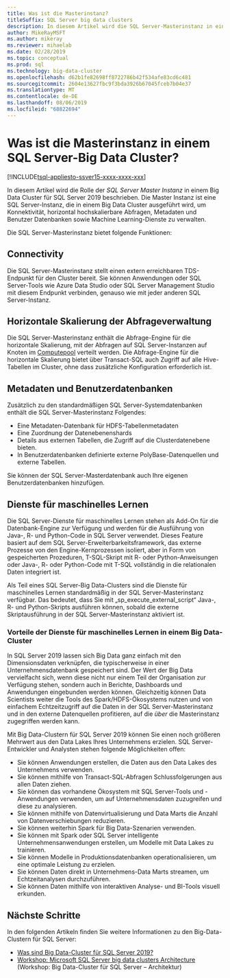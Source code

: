```yaml
---
title: Was ist die Masterinstanz?
titleSuffix: SQL Server big data clusters
description: In diesem Artikel wird die SQL Server-Masterinstanz in einem Big Data-Cluster für SQL Server 2019 (Vorschau) beschrieben.
author: MikeRayMSFT
ms.author: mikeray
ms.reviewer: mihaelab
ms.date: 02/28/2019
ms.topic: conceptual
ms.prod: sql
ms.technology: big-data-cluster
ms.openlocfilehash: d62b1fe82698ff8722786b42f534afe83cd6c481
ms.sourcegitcommit: 2604e13627fbc9f3bda3926b67045fceb7b04e37
ms.translationtype: MT
ms.contentlocale: de-DE
ms.lasthandoff: 08/06/2019
ms.locfileid: "68822694"
---
```

# <a name="what-is-the-master-instance-in-a-sql-server-big-data-cluster"></a>Was ist die Masterinstanz in einem SQL Server-Big Data Cluster?

[!INCLUDE[tsql-appliesto-ssver15-xxxx-xxxx-xxx](../includes/tsql-appliesto-ssver15-xxxx-xxxx-xxx.md)]

In diesem Artikel wird die Rolle der *SQL Server Master Instanz* in einem Big Data Cluster für SQL Server 2019 beschrieben. Die Master Instanz ist eine SQL Server-Instanz, die in einem Big Data Cluster ausgeführt wird, um Konnektivität, horizontal hochskalierbare Abfragen, Metadaten und Benutzer Datenbanken sowie Machine Learning-Dienste zu verwalten.

Die SQL Server-Masterinstanz bietet folgende Funktionen:

## <a name="connectivity"></a>Connectivity

Die SQL Server-Masterinstanz stellt einen extern erreichbaren TDS-Endpunkt für den Cluster bereit. Sie können Anwendungen oder SQL Server-Tools wie Azure Data Studio oder SQL Server Management Studio mit diesem Endpunkt verbinden, genauso wie mit jeder anderen SQL Server-Instanz.

## <a name="scale-out-query-management"></a>Horizontale Skalierung der Abfrageverwaltung

Die SQL Server-Masterinstanz enthält die Abfrage-Engine für die horizontale Skalierung, mit der Abfragen auf SQL Server-Instanzen auf Knoten im [Computepool](concept-compute-pool.md) verteilt werden. Die Abfrage-Engine für die horizontale Skalierung bietet über Transact-SQL auch Zugriff auf alle Hive-Tabellen im Cluster, ohne dass zusätzliche Konfiguration erforderlich ist.

## <a name="metadata-and-user-databases"></a>Metadaten und Benutzerdatenbanken

Zusätzlich zu den standardmäßigen SQL Server-Systemdatenbanken enthält die SQL Server-Masterinstanz Folgendes:

- Eine Metadaten-Datenbank für HDFS-Tabellenmetadaten
- Eine Zuordnung der Datenebenenshards
- Details aus externen Tabellen, die Zugriff auf die Clusterdatenebene bieten.
- In Benutzerdatenbanken definierte externe PolyBase-Datenquellen und externe Tabellen.

Sie können der SQL Server-Masterdatenbank auch Ihre eigenen Benutzerdatenbanken hinzufügen.

## <a name="machine-learning-services"></a>Dienste für maschinelles Lernen

Die SQL Server-Dienste für maschinelles Lernen stehen als Add-On für die Datenbank-Engine zur Verfügung und werden für die Ausführung von Java-, R- und Python-Code in SQL Server verwendet. Dieses Feature basiert auf dem SQL Server-Erweiterbarkeitsframework, das externe Prozesse von den Engine-Kernprozessen isoliert, aber in Form von gespeicherten Prozeduren, T-SQL-Skript mit R- oder Python-Anweisungen oder Java-, R- oder Python-Code mit T-SQL vollständig in die relationalen Daten integriert ist.

Als Teil eines SQL Server-Big Data-Clusters sind die Dienste für maschinelles Lernen standardmäßig in der SQL Server-Masterinstanz verfügbar. Das bedeutet, dass Sie mit „sp_execute_external_script“ Java-, R- und Python-Skripts ausführen können, sobald die externe Skriptausführung in der SQL Server-Masterinstanz aktiviert ist.

### <a name="advantages-of-machine-learning-services-in-a-big-data-cluster"></a>Vorteile der Dienste für maschinelles Lernen in einem Big Data-Cluster

In SQL Server 2019 lassen sich Big Data ganz einfach mit den Dimensionsdaten verknüpfen, die typischerweise in einer Unternehmensdatenbank gespeichert sind. Der Wert der Big Data vervielfacht sich, wenn diese nicht nur einem Teil der Organisation zur Verfügung stehen, sondern auch in Berichte, Dashboards und Anwendungen eingebunden werden können. Gleichzeitig können Data Scientists weiter die Tools des Spark/HDFS-Ökosystems nutzen und von einfachem Echtzeitzugriff auf die Daten in der SQL Server-Masterinstanz und in den externe Datenquellen profitieren, auf die _über_ die Masterinstanz zugegriffen werden kann.

Mit Big Data-Clustern für SQL Server 2019 können Sie einen noch größeren Mehrwert aus den Data Lakes Ihres Unternehmens erzielen. SQL Server-Entwickler und Analysten stehen folgende Möglichkeiten offen:

* Sie können Anwendungen erstellen, die Daten aus den Data Lakes des Unternehmens verwenden.
* Sie können mithilfe von Transact-SQL-Abfragen Schlussfolgerungen aus allen Daten ziehen.
* Sie können das vorhandene Ökosystem mit SQL Server-Tools und -Anwendungen verwenden, um auf Unternehmensdaten zuzugreifen und diese zu analysieren.
* Sie können mithilfe von Datenvirtualisierung und Data Marts die Anzahl von Datenverschiebungen reduzieren.
* Sie können weiterhin Spark für Big Data-Szenarien verwenden.
* Sie können mit Spark oder SQL Server intelligente Unternehmensanwendungen erstellen, um Modelle mit Data Lakes zu trainieren.
* Sie können Modelle in Produktionsdatenbanken operationalisieren, um eine optimale Leistung zu erzielen.
* Sie können Daten direkt in Unternehmens-Data Marts streamen, um Echtzeitanalysen durchzuführen.
* Sie können Daten mithilfe von interaktiven Analyse- und BI-Tools visuell erkunden.

## <a name="next-steps"></a>Nächste Schritte

In den folgenden Artikeln finden Sie weitere Informationen zu den Big-Data-Clustern für SQL Server:

- [Was sind Big Data-Cluster für SQL Server 2019?](big-data-cluster-overview.md)
- [Workshop: Microsoft SQL Server big data clusters Architecture](https://github.com/Microsoft/sqlworkshops/tree/master/sqlserver2019bigdataclusters) (Workshop: Big Data-Cluster für SQL Server – Architektur)
